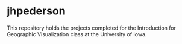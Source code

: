 # jhpederson
This repository holds the projects completed for the Introduction for Geographic Visualization class at the University of Iowa. 
